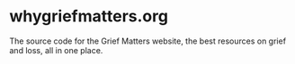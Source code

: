 # whygriefmatters.org

The source code for the Grief Matters website, the best resources on grief and loss, all in one place.
